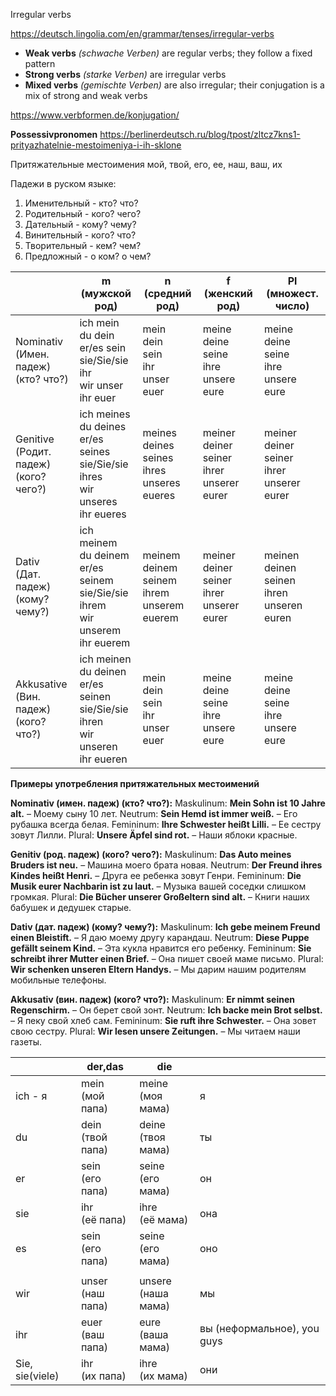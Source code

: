 Irregular verbs

https://deutsch.lingolia.com/en/grammar/tenses/irregular-verbs

- **Weak verbs** *(schwache Verben)* are regular verbs; they follow a fixed pattern
- **Strong verbs** *(starke Verben)* are irregular verbs
- **Mixed verbs** *(gemischte Verben)* are also irregular; their conjugation is a mix of strong and weak verbs

https://www.verbformen.de/konjugation/



**Possessivpronomen**
https://berlinerdeutsch.ru/blog/tpost/zltcz7kns1-prityazhatelnie-mestoimeniya-i-ih-sklone


Притяжательные местоимения мой, твой, его, ее, наш, ваш, их

Падежи в руском языке:

1. Именительный - кто? что?
2. Родительный - кого? чего?
3. Дательный - кому? чему?
4. Винительный - кого? что?
5. Творительный - кем? чем?
6. Предложный - о ком? о чем?



|                                | m <br />(мужской род) | n <br />(средний род) | f<br />(женский род) | Pl<br />(множест. число)   |
| ------------------------------ | --------------------- | --------------------- | -------------------- | ---- |
| Nominativ <br />(Имен. падеж)<br />(кто? что?) | ich             mein<br/>du              dein<br/>er/es          sein<br/>sie/Sie/sie ihr<br/>wir             unser<br/>ihr              euer | mein<br />dein<br />sein<br />ihr<br />unser<br />euer | meine<br />deine<br />seine<br />ihre<br />unsere<br />eure | meine<br />deine<br />seine<br />ihre<br />unsere<br />eure |
| Genitive<br />(Родит. падеж)<br />(кого? чего?) | ich             meines<br/>du              deines<br/>er/es          seines<br/>sie/Sie/sie ihres<br/>wir             unseres<br/>ihr             eueres | meines<br/>deines<br/>seines<br/>ihres<br/>unseres<br/>eueres | meiner<br/>deiner<br/>seiner<br/>ihrer<br/>unserer<br/>eurer | meiner<br/>deiner<br/>seiner<br/>ihrer<br/>unserer<br/>eurer |
| Dativ<br />(Дат. падеж)<br />(кому? чему?) | ich             meinem<br/>du              deinem<br/>er/es          seinem<br/>sie/Sie/sie ihrem<br/>wir             unserem<br/>ihr             euerem | meinem<br/>deinem<br/>seinem<br/>ihrem<br/>unserem<br/>euerem | meiner<br/>deiner<br/>seiner<br/>ihrer<br/>unserer<br/>eurer | meinen<br/>deinen<br/>seinen<br/>ihren<br/>unseren<br/>euren |
| Akkusative<br />(Вин. падеж)<br />(кого? что?) | ich             meinen<br/>du              deinen<br/>er/es          seinen<br/>sie/Sie/sie ihren<br/>wir             unseren<br/>ihr             eueren | mein<br/>dein<br/>sein<br/>ihr<br/>unser<br/>euer | meine<br/>deine<br/>seine<br/>ihre<br/>unsere<br/>eure | meine<br/>deine<br/>seine<br/>ihre<br/>unsere<br/>eure |



**Примеры употребления притяжательных местоимений**

**Nominativ (имен. падеж) (кто? что?):**
Мaskulinum: **Mein Sohn ist 10 Jahre alt.** – Моему сыну 10 лет.
Neutrum: **Sein Hemd ist immer weiß.** – Его рубашка всегда белая.
Femininum: **Ihre Schwester heißt Lilli.** – Ее сестру зовут Лилли.
Plural: **Unsere Äpfel sind rot.** – Наши яблоки красные.

**Genitiv (род. падеж) (кого? чего?):**
Мaskulinum: **Das Auto meines Bruders ist neu.** – Машина моего брата новая.
Neutrum: **Der Freund ihres Kindes heißt Henri.** – Друга ее ребенка зовут Генри.
Femininum: **Die Musik eurer Nachbarin ist zu laut.** – Музыка вашей соседки слишком громкая.
Plural: **Die Bücher unserer Großeltern sind alt.** – Книги наших бабушек и дедушек старые.

**Dativ (дат. падеж) (кому? чему?):**
Мaskulinum: **Ich gebe meinem Freund einen Bleistift.** – Я даю моему другу карандаш.
Neutrum: **Diese Puppe gefällt seinem Kind.** – Эта кукла нравится его ребенку.
Femininum: **Sie schreibt ihrer Mutter einen Brief.** – Она пишет своей маме письмо.
Plural: **Wir schenken unseren Eltern Handys.** – Мы дарим нашим родителям мобильные телефоны.

**Akkusativ (вин. падеж) (кого? что?):**
Мaskulinum: **Er nimmt seinen Regenschirm.** – Он берет свой зонт.
Neutrum: **Ich backe mein Brot selbst.** – Я пеку свой хлеб сам.
Femininum: **Sie ruft ihre Schwester.** – Она зовет свою сестру.
Plural: **Wir lesen unsere Zeitungen.** – Мы читаем наши газеты.



|                 | der,das               | die                     |                             |
| --------------- | --------------------- | ----------------------- | --------------------------- |
| ich - я         | mein<br />(мой папа)  | meine<br />(моя мама)   | я                           |
| du              | dein<br />(твой папа) | deine<br />(твоя мама)  | ты                          |
| er              | sein<br />(его папа)  | seine<br />(его мама)   | он                          |
| sie             | ihr<br />(её папа)    | ihre<br />(её мама)     | она                         |
| es              | sein<br />(его папа)  | seine<br />(его мама)   | оно                         |
|                 |                       |                         |                             |
| wir             | unser<br />(наш папа) | unsere<br />(наша мама) | мы                          |
| ihr             | euer<br />(ваш папа)  | eure<br />(ваша мама)   | вы (неформальное), you guys |
| Sie, sie(viele) | ihr<br />(их папа)    | ihre<br />(их мама)     | они                         |

